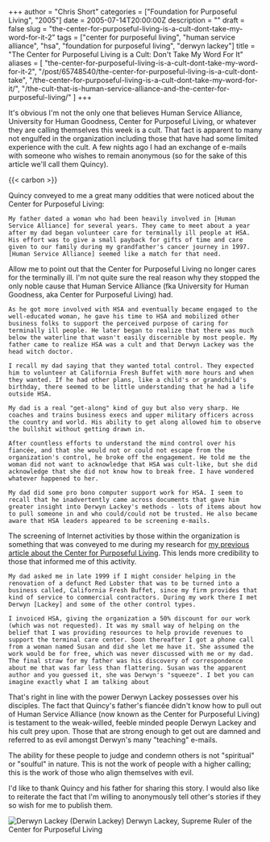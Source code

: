 +++
author = "Chris Short"
categories = ["Foundation for Purposeful Living", "2005"]
date = 2005-07-14T20:00:00Z
description = ""
draft = false
slug = "the-center-for-purposeful-living-is-a-cult-dont-take-my-word-for-it-2"
tags = ["center for purposeful living", "human service alliance", "hsa", "foundation for purposeful living", "derwyn lackey"]
title = "The Center for Purposeful Living is a Cult: Don't Take My Word For It"
aliases = [
    "the-center-for-purposeful-living-is-a-cult-dont-take-my-word-for-it-2",
    "/post/65748540/the-center-for-purposeful-living-is-a-cult-dont-take",
    "/the-center-for-purposeful-living-is-a-cult-dont-take-my-word-for-it/",
    "/the-cult-that-is-human-service-alliance-and-the-center-for-purposeful-living/"
]
+++

It's obvious I'm not the only one that believes Human Service Alliance, University for Human Goodness, Center for Purposeful Living, or whatever they are calling themselves this week is a cult. That fact is apparent to many not engulfed in the organization including those that have had some limited experience with the cult. A few nights ago I had an exchange of e-mails with someone who wishes to remain anonymous (so for the sake of this article we'll call them Quincy).

{{< carbon >}}

Quincy conveyed to me a great many oddities that were noticed about the Center for Purposeful Living:

    My father dated a woman who had been heavily involved in [Human Service Alliance] for several years. They came to meet about a year after my dad began volunteer care for terminally ill people at HSA. His effort was to give a small payback for gifts of time and care given to our family during my grandfather's cancer journey in 1997. [Human Service Alliance] seemed like a match for that need.

Allow me to point out that the Center for Purposeful Living no longer cares for the terminally ill. I'm not quite sure the real reason why they stopped the only noble cause that Human Service Alliance (fka University for Human Goodness, aka Center for Purposeful Living) had.



    As he got more involved with HSA and eventually became engaged to the well-educated woman, he gave his time to HSA and mobilized other business folks to support the perceived purpose of caring for terminally ill people. He later began to realize that there was much below the waterline that wasn't easily discernible by most people. My father came to realize HSA was a cult and that Derwyn Lackey was the head witch doctor.

    I recall my dad saying that they wanted total control. They expected him to volunteer at California Fresh Buffet with more hours and when they wanted. If he had other plans, like a child's or grandchild's birthday, there seemed to be little understanding that he had a life outside HSA.

    My dad is a real "get-along" kind of guy but also very sharp. He coaches and trains business execs and upper military officers across the country and world. His ability to get along allowed him to observe the bullshit without getting drawn in.

    After countless efforts to understand the mind control over his fiancée, and that she would not or could not escape from the organization's control, he broke off the engagement. He told me the woman did not want to acknowledge that HSA was cult-like, but she did acknowledge that she did not know how to break free. I have wondered whatever happened to her.

    My dad did some pro bono computer support work for HSA. I seem to recall that he inadvertently came across documents that gave him greater insight into Derwyn Lackey's methods - lots of items about how to pull someone in and who could/could not be trusted. He also became aware that HSA leaders appeared to be screening e-mails.

The screening of Internet activities by those within the organization is something that was conveyed to me during my research for [my previous article about the Center for Purposeful Living](/center-for-purposeful-living/the-cult-that-is-human-service-alliance-and-the-center-for-purposeful-living/). This lends more credibility to those that informed me of this activity.



    My dad asked me in late 1999 if I might consider helping in the renovation of a defunct Red Lobster that was to be turned into a business called, California Fresh Buffet, since my firm provides that kind of service to commercial contractors. During my work there I met Derwyn [Lackey] and some of the other control types.

    I invoiced HSA, giving the organization a 50% discount for our work (which was not requested). It was my small way of helping on the belief that I was providing resources to help provide revenues to support the terminal care center. Soon thereafter I got a phone call from a woman named Susan and did she let me have it. She assumed the work would be for free, which was never discussed with me or my dad. The final straw for my father was his discovery of correspondence about me that was far less than flattering. Susan was the apparent author and you guessed it, she was Derwyn's "squeeze". I bet you can imagine exactly what I am talking about

That's right in line with the power Derwyn Lackey possesses over his disciples. The fact that Quincy's father's fiancée didn't know how to pull out of Human Service Alliance (now known as the Center for Purposeful Living) is testament to the weak-willed, feeble minded people Derwyn Lackey and his cult prey upon. Those that are strong enough to get out are damned and referred to as evil amongst Derwyn's many "teaching" e-mails.

The ability for these people to judge and condemn others is not "spiritual" or "soulful" in nature. This is not the work of people with a higher calling; this is the work of those who align themselves with evil.

I'd like to thank Quincy and his father for sharing this story. I would also like to reiterate the fact that I'm willing to anonymously tell other's stories if they so wish for me to publish them.

![Derwyn Lackey (Derwin Lackey)](https://shortcdn.com/chrisshort/recent-derwin-lackey-derwyn.jpg#center)
Derwyn Lackey, Supreme Ruler of the Center for Purposeful Living

